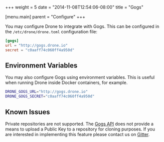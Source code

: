 +++
weight = 5
date = "2014-11-08T12:54:06-08:00"
title = "Gogs"

[menu.main]
parent = "Configure"
+++

You may configure Drone to integrate with Gogs. This can be configured in the `/etc/drone/drone.toml` configuration file:

```toml
[gogs]
url = "http://gogs.drone.io"
secret = "c0aaff74c060ff4a950d"
```

## Environment Variables

You may also configure Gogs using environment variables. This is useful when running Drone inside Docker containers, for example.

```bash
DRONE_GOGS_URL="http://gogs.drone.io"
DRONE_GOGS_SECRET="c0aaff74c060ff4a950d"
```

## Known Issues

Private repositories are not supported. The [Gogs API](https://github.com/gogits/go-gogs-client) does not provide a means to upload a Public Key to a repository for cloning purposes. If you are interested in implementing this feature please contact us on [Gitter](https://gitter.im/drone/drone).